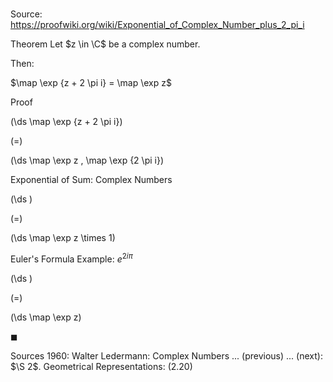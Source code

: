 # 

Source: https://proofwiki.org/wiki/Exponential_of_Complex_Number_plus_2_pi_i

Theorem
Let $z \in \C$ be a complex number.

Then:

$\map \exp {z + 2 \pi i} = \map \exp z$


Proof













\(\ds \map \exp {z + 2 \pi i}\)

\(=\)







\(\ds \map \exp z \, \map \exp {2 \pi i}\)





Exponential of Sum: Complex Numbers














\(\ds \)

\(=\)







\(\ds \map \exp z \times 1\)





Euler's Formula Example: $e^{2 i \pi}$














\(\ds \)

\(=\)







\(\ds \map \exp z\)









$\blacksquare$


Sources
1960: Walter Ledermann: Complex Numbers ... (previous) ... (next): $\S 2$. Geometrical Representations: $(2.20)$




